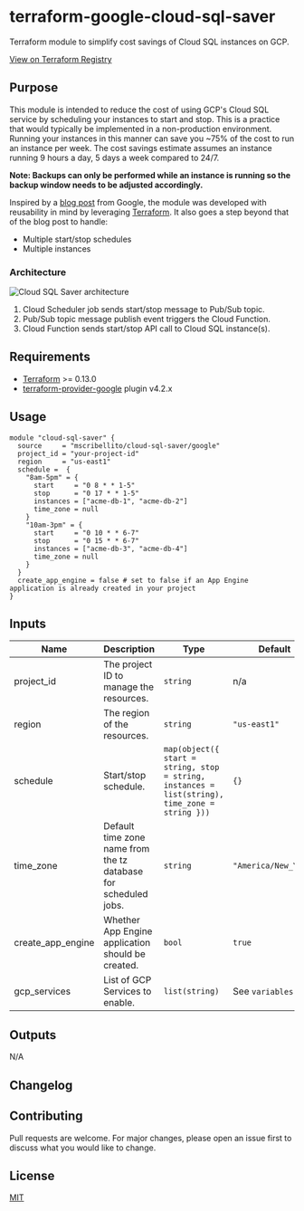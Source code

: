 # terraform-google-cloud-sql-saver
Terraform module to simplify cost savings of Cloud SQL instances on GCP.

[View on Terraform Registry](https://registry.terraform.io/modules/mscribellito/cloud-sql-saver/google/latest)

## Purpose

This module is intended to reduce the cost of using GCP's Cloud SQL service by scheduling your instances to start and stop. This is a practice that would typically be implemented in a non-production environment. Running your instances in this manner can save you ~75% of the cost to run an instance per week. The cost savings estimate assumes an instance running 9 hours a day, 5 days a week compared to 24/7.

**Note: Backups can only be performed while an instance is running so the backup window needs to be adjusted accordingly.**

Inspired by a [blog post](https://cloud.google.com/blog/topics/developers-practitioners/lower-development-costs-schedule-cloud-sql-instances-start-and-stop) from Google, the module was developed with reusability in mind by leveraging [Terraform](https://www.terraform.io/). It also goes a step beyond that of the blog post to handle:

* Multiple start/stop schedules
* Multiple instances

### Architecture

![Cloud SQL Saver architecture](https://github.com/mscribellito/terraform-google-cloud-sql-saver/blob/main/architecture.png?raw=true)

1. Cloud Scheduler job sends start/stop message to Pub/Sub topic.
2. Pub/Sub topic message publish event triggers the Cloud Function.
3. Cloud Function sends start/stop API call to Cloud SQL instance(s).

## Requirements

* [Terraform](https://www.terraform.io/downloads.html) >= 0.13.0
* [terraform-provider-google](https://registry.terraform.io/providers/hashicorp/google/4.2.0) plugin v4.2.x

## Usage

```hcl
module "cloud-sql-saver" {
  source     = "mscribellito/cloud-sql-saver/google"
  project_id = "your-project-id"
  region     = "us-east1"
  schedule =  {
    "8am-5pm" = {
      start     = "0 8 * * 1-5"
      stop      = "0 17 * * 1-5"
      instances = ["acme-db-1", "acme-db-2"]
      time_zone = null
    }
    "10am-3pm" = {
      start     = "0 10 * * 6-7"
      stop      = "0 15 * * 6-7"
      instances = ["acme-db-3", "acme-db-4"]
      time_zone = null
    }
  }
  create_app_engine = false # set to false if an App Engine application is already created in your project
}
```

## Inputs

| Name | Description | Type | Default | Required |
| ---- | ----------- | ---- | ------- | -------- |
| project_id | The project ID to manage the resources. | `string` | n/a | yes
| region | The region of the resources. | `string` | `"us-east1"` | no
| schedule | Start/stop schedule. | `map(object({ start = string, stop = string, instances = list(string), time_zone = string }))` | `{}` | no
| time_zone | Default time zone name from the tz database for scheduled jobs. | `string` | `"America/New_York"` | no
| create_app_engine | Whether App Engine application should be created. | `bool` | `true` | no
| gcp_services | List of GCP Services to enable. | `list(string)` | See `variables.tf` | no


## Outputs

N/A

## Changelog

## Contributing

Pull requests are welcome. For major changes, please open an issue first to discuss what you would like to change.

## License

[MIT](https://choosealicense.com/licenses/mit/)
